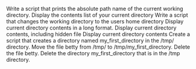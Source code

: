 Write a script that prints the absolute path name of the current working directory.
Display the contents list of your current directory
Write a script that changes the working directory to the users home directory
Display current directory contents in a long format.
Display current directory contents, including hidden file
Display current directory contents
Create a script that creates a directory named my_first_directory in the /tmp/ directory.
Move the file betty from /tmp/ to /tmp/my_first_directory.
Delete the file betty.
Delete the directory my_first_directory that is in the /tmp directory.
